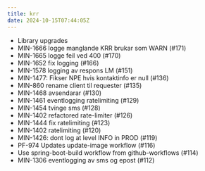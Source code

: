 ```yaml
---
title: krr
date: 2024-10-15T07:44:05Z
---
```

- Library upgrades
- MIN-1666 logge manglande KRR brukar som WARN (#171)
- MIN-1665 logge feil ved 400 (#170)
- MIN-1652 fix logging (#166)
- MIN-1578 logging av respons LM (#151)
- MIN-1477: Fikser NPE hvis kontaktinfo er null (#136)
- MIN-860 rename client til requester (#135)
- MIN-1468 avsendarar (#130)
- MIN-1461 eventlogging ratelimiting (#129)
- MIN-1454 tvinge sms (#128)
- MIN-1402 refactored rate-limiter (#126)
- MIN-1444 fix ratelimiting (#123)
- MIN-1402 ratelimiting (#120)
- MIN-1426: dont log at level INFO in PROD (#119)
- PF-974 Updates update-image workflow (#116)
- Use spring-boot-build workflow from github-workflows (#114)
- MIN-1306 eventlogging av sms og epost (#112)


